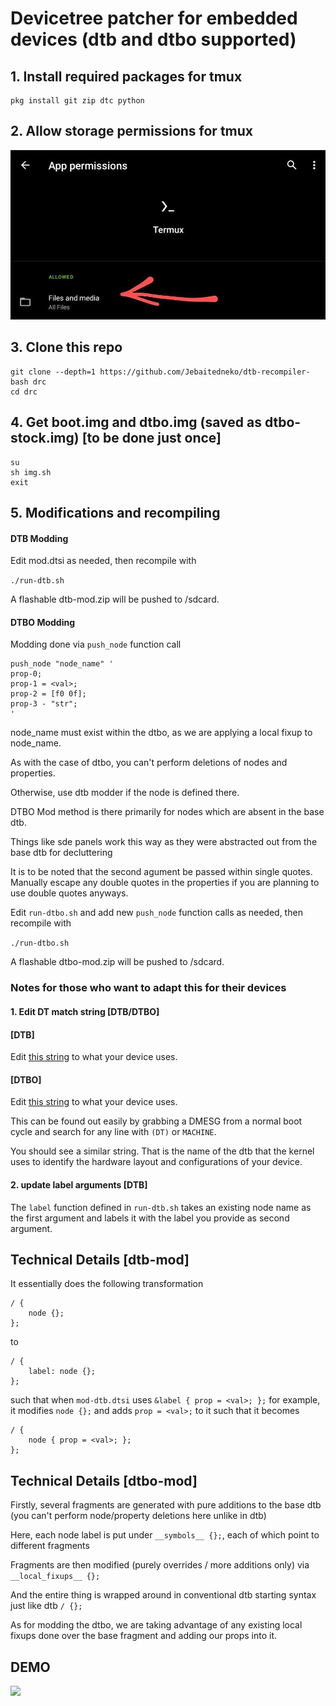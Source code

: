 # Devicetree patcher for embedded devices (dtb and dtbo supported)
## 1. Install required packages for tmux
```
pkg install git zip dtc python
```
## 2. Allow storage permissions for tmux
![](https://github.com/Jebaitedneko/dtb-recompiler-bash/raw/318074366be0a6b290fe689b01bdfce91165bcae/demo-tmux-storage-perm.jpg)

## 3. Clone this repo
```
git clone --depth=1 https://github.com/Jebaitedneko/dtb-recompiler-bash drc
cd drc
```
## 4. Get boot.img and dtbo.img (saved as dtbo-stock.img) [to be done just once]
```
su
sh img.sh
exit
```
## 5. Modifications and recompiling

#### DTB Modding

Edit mod.dtsi as needed, then recompile with

`./run-dtb.sh`

A flashable dtb-mod.zip will be pushed to /sdcard.

#### DTBO Modding

Modding done via `push_node` function call

```
push_node "node_name" '
prop-0;
prop-1 = <val>;
prop-2 = [f0 0f];
prop-3 - "str";
'

```

node_name must exist within the dtbo, as we are applying a local fixup to node_name.

As with the case of dtbo, you can't perform deletions of nodes and properties.

Otherwise, use dtb modder if the node is defined there.


DTBO Mod method is there primarily for nodes which are absent in the base dtb.


Things like sde panels work this way as they were abstracted out from the base dtb for decluttering


It is to be noted that the second agument be passed within single quotes.
Manually escape any double quotes in the properties if you are planning to use double quotes anyways.

Edit `run-dtbo.sh` and add new `push_node` function calls as needed, then recompile with

`./run-dtbo.sh`

A flashable dtbo-mod.zip will be pushed to /sdcard.

### Notes for those who want to adapt this for their devices

#### 1. Edit DT match string [DTB/DTBO]

#### [DTB]
Edit [this string](https://github.com/Jebaitedneko/dtb-recompiler-bash/blob/master/run-dtb.sh#L9) to what your device uses.

#### [DTBO]
Edit [this string](https://github.com/Jebaitedneko/dtb-recompiler-bash/blob/master/run-dtbo.sh#L8) to what your device uses.

This can be found out easily by grabbing a DMESG from a normal boot cycle and search for any line with `(DT)` or `MACHINE`.

You should see a similar string. That is the name of the dtb that the kernel uses to identify the hardware layout and configurations of your device.

#### 2. update label arguments [DTB]

The `label` function defined in `run-dtb.sh` takes an existing node name as the first argument and labels it with the label you provide as second argument.

## Technical Details [dtb-mod]

It essentially does the following transformation

```
/ {
	node {};
};
```
to

```
/ {
	label: node {};
};
```

such that when `mod-dtb.dtsi` uses `&label { prop = <val>; };` for example, it modifies `node {};` and adds `prop = <val>;` to it such that it becomes

```
/ {
	node { prop = <val>; };
};
```

## Technical Details [dtbo-mod]

Firstly, several fragments are generated with pure additions to the base dtb (you can't perform node/property deletions here unlike in dtb)

Here, each node label is put under `__symbols__ {};`, each of which point to different fragments

Fragments are then modified (purely overrides / more additions only) via `__local_fixups__ {};`

And the entire thing is wrapped around in conventional dtb starting syntax just like dtb `/ {};`

As for modding the dtbo, we are taking advantage of any existing local fixups done over the base fragment and adding our props into it.

## DEMO

![](https://github.com/Jebaitedneko/dtb-recompiler-bash/raw/318074366be0a6b290fe689b01bdfce91165bcae/demo.gif)
